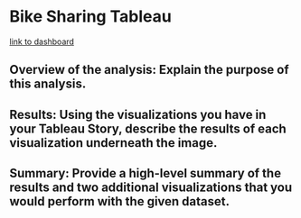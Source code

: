 # Bike Sharing Tableau
[link to dashboard](https://public.tableau.com/app/profile/pedro3555/viz/Bikesharing_16636098194250/BikeSharing?publish=yes "link to dashboard")

## Overview of the analysis: Explain the purpose of this analysis.


## Results: Using the visualizations you have in your Tableau Story, describe the results of each visualization underneath the image.


## Summary: Provide a high-level summary of the results and two additional visualizations that you would perform with the given dataset.


